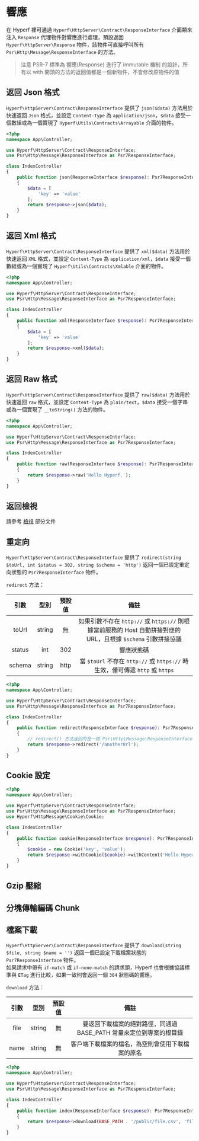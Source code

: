 # 響應

在 Hyperf 裡可通過 `Hyperf\HttpServer\Contract\ResponseInterface` 介面類來注入 `Response` 代理物件對響應進行處理，預設返回 `Hyperf\HttpServer\Response` 物件，該物件可直接呼叫所有 `Psr\Http\Message\ResponseInterface` 的方法。

> 注意 PSR-7 標準為 響應(Response) 進行了 immutable 機制 的設計，所有以 with 開頭的方法的返回值都是一個新物件，不會修改原物件的值

## 返回 Json 格式

`Hyperf\HttpServer\Contract\ResponseInterface` 提供了 `json($data)` 方法用於快速返回 `Json` 格式，並設定 `Content-Type` 為 `application/json`，`$data` 接受一個數組或為一個實現了 `Hyperf\Utils\Contracts\Arrayable` 介面的物件。

```php
<?php
namespace App\Controller;

use Hyperf\HttpServer\Contract\ResponseInterface;
use Psr\Http\Message\ResponseInterface as Psr7ResponseInterface;

class IndexController
{
    public function json(ResponseInterface $response): Psr7ResponseInterface
    {
        $data = [
            'key' => 'value'
        ];
        return $response->json($data);
    }
}
```

## 返回 Xml 格式

`Hyperf\HttpServer\Contract\ResponseInterface` 提供了 `xml($data)` 方法用於快速返回 `XML` 格式，並設定 `Content-Type` 為 `application/xml`，`$data` 接受一個數組或為一個實現了 `Hyperf\Utils\Contracts\Xmlable` 介面的物件。

```php
<?php
namespace App\Controller;

use Hyperf\HttpServer\Contract\ResponseInterface;
use Psr\Http\Message\ResponseInterface as Psr7ResponseInterface;

class IndexController
{
    public function xml(ResponseInterface $response): Psr7ResponseInterface
    {
        $data = [
            'key' => 'value'
        ];
        return $response->xml($data);
    }
}
```

## 返回 Raw 格式

`Hyperf\HttpServer\Contract\ResponseInterface` 提供了 `raw($data)` 方法用於快速返回 `raw` 格式，並設定 `Content-Type` 為 `plain/text`，`$data` 接受一個字串或為一個實現了 `__toString()` 方法的物件。

```php
<?php
namespace App\Controller;

use Hyperf\HttpServer\Contract\ResponseInterface;
use Psr\Http\Message\ResponseInterface as Psr7ResponseInterface;

class IndexController
{
    public function raw(ResponseInterface $response): Psr7ResponseInterface
    {
        return $response->raw('Hello Hyperf.');
    }
}
```

## 返回檢視

請參考 [檢視](zh/view.md) 部分文件

## 重定向

`Hyperf\HttpServer\Contract\ResponseInterface` 提供了 `redirect(string $toUrl, int $status = 302, string $schema = 'http')`  返回一個已設定重定向狀態的 `Psr7ResponseInterface` 物件。

`redirect` 方法：   

|  引數  |  型別  | 預設值 |                                                      備註                                                      |
|:------:|:------:|:------:|:--------------------------------------------------------------------------------------------------------------:|
| toUrl  | string |   無   | 如果引數不存在 `http://` 或 `https://` 則根據當前服務的 Host 自動拼接對應的 URL，且根據 `$schema` 引數拼接協議 |
| status |  int   |  302   |                                                   響應狀態碼                                                   |
| schema | string |  http  |                 當 `$toUrl` 不存在 `http://` 或 `https://` 時生效，僅可傳遞 `http` 或 `https`                  |

```php
<?php
namespace App\Controller;

use Hyperf\HttpServer\Contract\ResponseInterface;
use Psr\Http\Message\ResponseInterface as Psr7ResponseInterface;

class IndexController
{
    public function redirect(ResponseInterface $response): Psr7ResponseInterface
    {
        // redirect() 方法返回的是一個 Psr\Http\Message\ResponseInterface 物件，需再 return 回去  
        return $response->redirect('/anotherUrl');
    }
}
```

## Cookie 設定

```php
<?php
namespace App\Controller;

use Hyperf\HttpServer\Contract\ResponseInterface;
use Psr\Http\Message\ResponseInterface as Psr7ResponseInterface;
use Hyperf\HttpMessage\Cookie\Cookie;

class IndexController
{
    public function cookie(ResponseInterface $response): Psr7ResponseInterface
    {
        $cookie = new Cookie('key', 'value');
        return $response->withCookie($cookie)->withContent('Hello Hyperf.');
    }
}
```

## Gzip 壓縮

## 分塊傳輸編碼 Chunk

## 檔案下載

`Hyperf\HttpServer\Contract\ResponseInterface` 提供了 `download(string $file, string $name = '')`  返回一個已設定下載檔案狀態的 `Psr7ResponseInterface` 物件。   
如果請求中帶有 `if-match` 或 `if-none-match` 的請求頭，Hyperf 也會根據協議標準與 `ETag` 進行比較，如果一致則會返回一個 `304` 狀態碼的響應。

`download` 方法：   

| 引數 |  型別  | 預設值 |                                備註                                 |
|:----:|:------:|:------:|:-------------------------------------------------------------------:|
| file | string |   無   | 要返回下載檔案的絕對路徑，同通過 BASE_PATH 常量來定位到專案的根目錄 |
| name | string |   無   |         客戶端下載檔案的檔名，為空則會使用下載檔案的原名          |


```php
<?php
namespace App\Controller;

use Hyperf\HttpServer\Contract\ResponseInterface;
use Psr\Http\Message\ResponseInterface as Psr7ResponseInterface;

class IndexController
{
    public function index(ResponseInterface $response): Psr7ResponseInterface
    {
        return $response->download(BASE_PATH . '/public/file.csv', 'filename.csv');
    }
}
```
